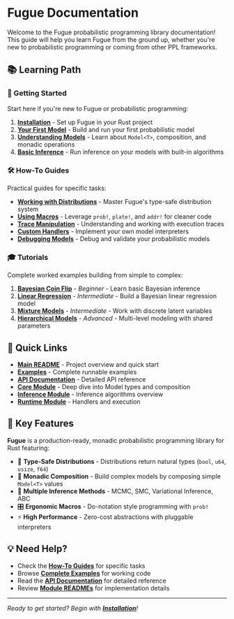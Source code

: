 # Fugue Documentation

Welcome to the Fugue probabilistic programming library documentation! This guide will help you learn Fugue from the ground up, whether you're new to probabilistic programming or coming from other PPL frameworks.

## 📚 Learning Path

### 🚀 Getting Started
Start here if you're new to Fugue or probabilistic programming:

1. **[Installation](getting-started/installation.md)** - Set up Fugue in your Rust project
2. **[Your First Model](getting-started/your-first-model.md)** - Build and run your first probabilistic model
3. **[Understanding Models](getting-started/understanding-models.md)** - Learn about `Model<T>`, composition, and monadic operations
4. **[Basic Inference](getting-started/basic-inference.md)** - Run inference on your models with built-in algorithms

### 🛠️ How-To Guides
Practical guides for specific tasks:

- **[Working with Distributions](how-to/working-with-distributions.md)** - Master Fugue's type-safe distribution system
- **[Using Macros](how-to/using-macros.md)** - Leverage `prob!`, `plate!`, and `addr!` for cleaner code
- **[Trace Manipulation](how-to/trace-manipulation.md)** - Understanding and working with execution traces
- **[Custom Handlers](how-to/custom-handlers.md)** - Implement your own model interpreters
- **[Debugging Models](how-to/debugging-models.md)** - Debug and validate your probabilistic models

### 🎓 Tutorials
Complete worked examples building from simple to complex:

1. **[Bayesian Coin Flip](tutorials/bayesian-coin-flip.md)** - *Beginner* - Learn basic Bayesian inference
2. **[Linear Regression](tutorials/linear-regression.md)** - *Intermediate* - Build a Bayesian linear regression model
3. **[Mixture Models](tutorials/mixture-models.md)** - *Intermediate* - Work with discrete latent variables
4. **[Hierarchical Models](tutorials/hierarchical-models.md)** - *Advanced* - Multi-level modeling with shared parameters

## 🔗 Quick Links

- **[Main README](../README.md)** - Project overview and quick start
- **[Examples](../examples/)** - Complete runnable examples
- **[API Documentation](https://docs.rs/fugue)** - Detailed API reference
- **[Core Module](../src/core/README.md)** - Deep dive into Model types and composition
- **[Inference Module](../src/inference/README.md)** - Inference algorithms overview
- **[Runtime Module](../src/runtime/README.md)** - Handlers and execution

## 🎯 Key Features

**Fugue** is a production-ready, monadic probabilistic programming library for Rust featuring:

- 🎯 **Type-Safe Distributions** - Distributions return natural types (`bool`, `u64`, `usize`, `f64`)
- 🔢 **Monadic Composition** - Build complex models by composing simple `Model<T>` values
- 🎰 **Multiple Inference Methods** - MCMC, SMC, Variational Inference, ABC
- 🎛️ **Ergonomic Macros** - Do-notation style programming with `prob!`
- ⚡ **High Performance** - Zero-cost abstractions with pluggable interpreters

## 💡 Need Help?

- Check the **[How-To Guides](how-to/)** for specific tasks
- Browse **[Complete Examples](../examples/)** for working code
- Read the **[API Documentation](https://docs.rs/fugue)** for detailed reference
- Review **[Module READMEs](../src/)** for implementation details

---

*Ready to get started? Begin with **[Installation](getting-started/installation.md)**!*